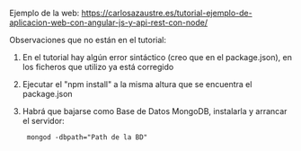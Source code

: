 Ejemplo de la web: https://carlosazaustre.es/tutorial-ejemplo-de-aplicacion-web-con-angular-js-y-api-rest-con-node/

Observaciones que no están en el tutorial:
1) En el tutorial hay algún error sintáctico (creo que en el package.json), en los ficheros que utilizo ya está corregido
2) Ejecutar el "npm install" a la misma altura que se encuentra el package.json
3) Habrá que bajarse como Base de Datos MongoDB, instalarla y arrancar el servidor:

        mongod -dbpath="Path de la BD"
		
